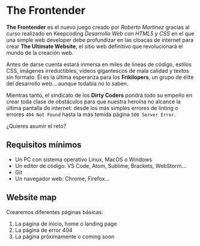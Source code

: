 # The Frontender

**The Frontender** es el nuevo juego creado por *Roberto Martinez* gracias al curso realizado en Keepcoding *Desarrollo Web con HTML5 y CSS* en el que una
simple web developer debe profundizar en las cloacas de internet para
crear **The Ultimate Website**, el sitio web definitivo que revolucionará
el mundo de la creación web.

Antes de darse cuenta estará inmersa en miles de líneas de código,
estilos CSS, imágenes irreductibles, vídeos gigantescos de mala calidad
y textos sin formato. Él es la última esperanza para los **Frikilopers**,
un grupo de élite del desarrollo web... aunque todabía no lo saben.

Mientras tanto, el sindicato de los **Dirty Coders** pondrá todo su empeño
en crear toda clase de obstáculos para que nuestra heroína no alcance la
última pantalla de internet: desde los más simples errores de linting o
errores `404 Not Found` hasta la más temida página `500 Server Error`.

¿Quieres asumir el reto?

## Requisitos mínimos

- Un PC con sistema operativo Linux, MacOS o Windows
- Un editor de código: VS Code, Atom, Sublime, Brackets, WebStorm...
- Git
- Un navegador web: Chrome, Firefox...

## Website map

Crearemos diferentes páginas básicas:

1. La página de inicio, home o landing page
2. La página de error 404
3. La página próximamente o coming soon
